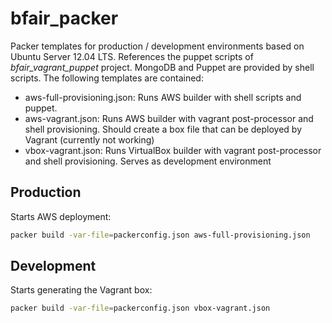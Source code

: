 bfair_packer
============

Packer templates for production / development environments based on Ubuntu Server 12.04 LTS. References the puppet scripts of *bfair_vagrant_puppet* project. 
MongoDB and Puppet are provided by shell scripts. The following templates are contained: 


* aws-full-provisioning.json: Runs AWS builder with shell scripts and puppet.
* aws-vagrant.json: Runs AWS builder with vagrant post-processor and shell provisioning. Should create a box file that can be deployed by Vagrant (currently not working)
* vbox-vagrant.json: Runs VirtualBox builder with vagrant post-processor and shell provisioning. Serves as development environment


Production
 ----
 
 Starts AWS deployment: 
 
 ```sh
packer build -var-file=packerconfig.json aws-full-provisioning.json
```


Development
----
 
 Starts generating the Vagrant box: 
 
 ```sh
packer build -var-file=packerconfig.json vbox-vagrant.json
```
